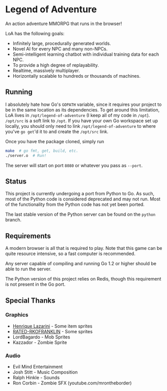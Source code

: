 # Legend of Adventure

An action adventure MMORPG that runs in the browser!

LoA has the following goals:

* Infinitely large, procedurally generated worlds.
* Novel AI for every NPC and many non-NPCs.
* Semi-intelligent learning chatbot with individual training data for each NPC.
* To provide a high degree of replayability.
* Realtime, massively multiplayer.
* Horizontally scalable to hundreds or thousands of machines.


## Running

I absolutely hate how Go's `GOPATH` variable, since it requires your project to be in the same location as its dependencies. To get around this limitation, LoA lives in `/opt/legend-of-adventure` (I keep all of my code in `/opt`). `/opt/src` is a soft link to `/opt`. If you have your own Go workspace set up locally, you should only need to link `/opt/legend-of-adventure` to where you've `go get`'d it to and create the `/opt/src` link.

Once you have the package cloned, simply run

```bash
make  # go fmt, get, build, etc.
./server.o  # Run!
```

The server will start on port `8080` or whatever you pass as `--port`.


## Status

This project is currently undergoing a port from Python to Go. As such, most of
the Python code is considered deprecated and may not run. Most of the
functionality from the Python code has not yet been ported.

The last stable version of the Python server can be found on the `python` branch.


## Requirements

A modern browser is all that is required to play. Note that this game can be
quite resource intensive, so a fast computer is recommended.

Any server capable of compiling and running Go 1.2 or higher should be able to
run the server.

The Python version of this project relies on Redis, though this requirement is
not present in the Go port.


## Special Thanks

### Graphics

* [Henrique Lazarini](http://7soul1.deviantart.com/) - Some item sprites
* [RATED-RKOFRANKLIN](http://www.gdunlimited.net/forums/user/10621-rated-rkofranklin/) - Some sprites
* LordBagardo - Mob Sprites
* Kazzador - Zombie Sprite

### Audio

* Evil Mind Entertainment
* Josh Stitt - Music Composition
* Ralph Hinkle - Sounds
* Ron Corbin - Zombie SFX (youtube.com/mrontheborder)
